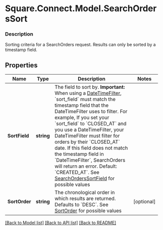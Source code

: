 # Square.Connect.Model.SearchOrdersSort

### Description

Sorting criteria for a SearchOrders request. Results can only be sorted by a timestamp field.

## Properties

Name | Type | Description | Notes
------------ | ------------- | ------------- | -------------
**SortField** | **string** | The field to sort by.  __Important:__ When using a [DateTimeFilter](#type-searchordersfilter), &#x60;sort_field&#x60; must match the timestamp field that the DateTimeFilter uses to filter. For example, If you set your &#x60;sort_field&#x60; to &#x60;CLOSED_AT&#x60; and you use a DateTimeFilter, your DateTimeFilter must filter for orders by their &#x60;CLOSED_AT&#x60; date. If this field does not match the timestamp field in &#x60;DateTimeFilter&#x60;, SearchOrders will return an error.  Default: &#x60;CREATED_AT&#x60;. See [SearchOrdersSortField](#type-searchorderssortfield) for possible values | 
**SortOrder** | **string** | The chronological order in which results are returned. Defaults to &#x60;DESC&#x60;. See [SortOrder](#type-sortorder) for possible values | [optional] 



[[Back to Model list]](../README.md#documentation-for-models) [[Back to API list]](../README.md#documentation-for-api-endpoints) [[Back to README]](../README.md)

